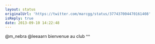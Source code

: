 ```yaml
---
layout: status
originalUrl: 'https://twitter.com/marcgg/status/377437004470161408'
isReply: true
date: 2013-09-10 14:22:48
---
```


@m_nebra @leeaarn bienvenue au club ^^
